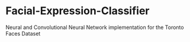 # Facial-Expression-Classifier
Neural and Convolutional Neural Network implementation for the Toronto Faces Dataset
